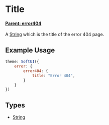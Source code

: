# Title
#### **[Parent: error404](/docs/error/error404/)**

A [String](https://developer.mozilla.org/en-US/docs/Web/JavaScript/Reference/Global_Objects/String) which is the title of the error 404 page.

## Example Usage
```js
theme: SoftUI({
    error: {
        error404: {
            title: "Error 404",
        }
    }
})
```

## Types
- [String](https://developer.mozilla.org/en-US/docs/Web/JavaScript/Reference/Global_Objects/String)